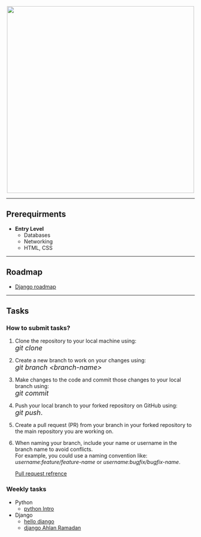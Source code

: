 <!-- # CAT Backend <font size="2">*Django subcircle*</font>

#### That's the palce where you find all work for django circle such as Roadmap, tasks, bootcamps code, etc. -->

<div align="center">
<img src="docs/CATReloaded.png" width="500">
</div>

--- 

## Prerequirments
- **Entry Level**
    - Databases
    - Networking
    - HTML, CSS
---
## Roadmap
 *  [Django roadmap][roadmap-url]
---
## Tasks
### How to submit tasks? 
1. Clone the repository to your local machine using:\
 <font size="4">*git clone*</font>
2. Create a new branch to work on your changes using:\
 <font size="4">*git branch <<l>branch-name>*</font>
3. Make changes to the code and commit those changes to your local branch using:\
 <font size="4"> *git commit*</font>
4. Push your local branch to your forked repository on GitHub using:\
 <font size="4">*git push*.</font>
5. Create a pull request (PR) from your branch in your forked repository to the main repository you are working on.
6. When naming your branch, include your name or username in the branch name to avoid conflicts.\
For example, you could use a naming convention like:\
*username:feature/feature-name* or *username:bugfix/bugfix-name*.

    [Pull request refrence](https://youtu.be/8lGpZkjnkt4)


### Weekly tasks
* Python 
    * [python Intro][py-url]
* Django
    * [hello django][djtask1-url]
    * [django Ahlan Ramadan][djtask2-url]


<!-- MARKDOWN LINKS & IMAGES -->
<!-- https://www.markdownguide.org/basic-syntax/#reference-style-links -->
[roadmap-url]: https://github.com/MHMAD-ALAA/Backend-Django/blob/main/Roadmap.md
[djtask1-url]: https://github.com/MHMAD-ALAA/Backend-Django/tree/main/Hello%20django
[py-url]: https://github.com/MHMAD-ALAA/Backend-Django/tree/main/Intro%20to%20python
[djtask2-url]: asd